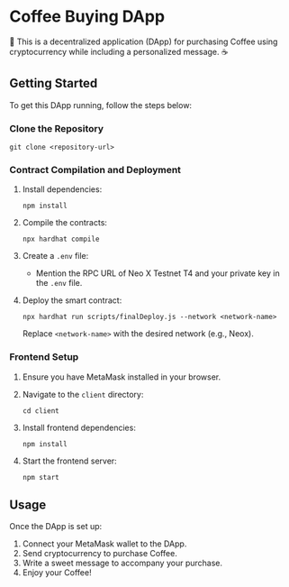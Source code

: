 # Coffee Buying DApp

🍵 This is a decentralized application (DApp) for purchasing Coffee using cryptocurrency while including a personalized message. ☕️

## Getting Started

To get this DApp running, follow the steps below:

### Clone the Repository

```
git clone <repository-url>
```

### Contract Compilation and Deployment

1. Install dependencies:

   ```
   npm install
   ```

2. Compile the contracts:

   ```
   npx hardhat compile
   ```

3. Create a `.env` file:

   - Mention the RPC URL of Neo X Testnet T4 and your private key in the `.env` file.

4. Deploy the smart contract:
   ```
   npx hardhat run scripts/finalDeploy.js --network <network-name>
   ```
   Replace `<network-name>` with the desired network (e.g., Neox).

### Frontend Setup

1. Ensure you have MetaMask installed in your browser.

2. Navigate to the `client` directory:

   ```
   cd client
   ```

3. Install frontend dependencies:

   ```
   npm install
   ```

4. Start the frontend server:
   ```
   npm start
   ```

## Usage

Once the DApp is set up:

1. Connect your MetaMask wallet to the DApp.
2. Send cryptocurrency to purchase Coffee.
3. Write a sweet message to accompany your purchase.
4. Enjoy your Coffee!
